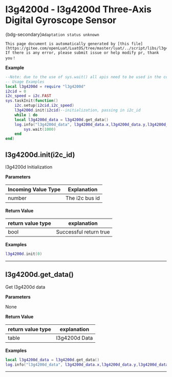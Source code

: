 # l3g4200d - l3g4200d Three-Axis Digital Gyroscope Sensor

{bdg-secondary}`Adaptation status unknown`

```{note}
This page document is automatically generated by [this file](https://gitee.com/openLuat/LuatOS/tree/master/luat/../script/libs/l3g4200d.lua). If there is any error, please submit issue or help modify pr, thank you！
```


**Example**

```lua
--Note: due to the use of sys.wait() all apis need to be used in the coroutine
-- Usage Examples
local l3g4200d = require "l3g4200d"
i2cid = 0
i2c_speed = i2c.FAST
sys.taskInit(function()
    i2c.setup(i2cid,i2c_speed)
    l3g4200d.init(i2cid)--initialization, passing in i2c_id
    while 1 do
    local l3g4200d_data = l3g4200d.get_data()
    log.info("l3g4200d_data", l3g4200d_data.x,l3g4200d_data.y,l3g4200d_data.z)
        sys.wait(1000)
    end
end)

```

## l3g4200d.init(i2c_id)



l3g4200d Initialization

**Parameters**

|Incoming Value Type | Explanation|
|-|-|
|number|The i2c bus id|

**Return Value**

|return value type | explanation|
|-|-|
|bool|Successful return true|

**Examples**

```lua
l3g4200d.init(0)

```

---

## l3g4200d.get_data()



Get l3g4200d data

**Parameters**

None

**Return Value**

|return value type | explanation|
|-|-|
|table|l3g4200d Data|

**Examples**

```lua
local l3g4200d_data = l3g4200d.get_data()
log.info("l3g4200d_data", l3g4200d_data.x,l3g4200d_data.y,l3g4200d_data.z)

```

---

